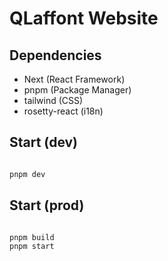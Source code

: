 # QLaffont Website

## Dependencies

- Next (React Framework)
- pnpm (Package Manager)
- tailwind (CSS)
- rosetty-react (i18n)

## Start (dev)

```sh

pnpm dev

```

## Start (prod)

```sh

pnpm build
pnpm start

```
